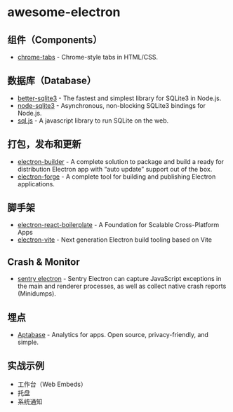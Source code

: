 # awesome-electron

## 组件（Components）
- [chrome-tabs](https://github.com/adamschwartz/chrome-tabs) - Chrome-style tabs in HTML/CSS.

## 数据库（Database）
- [better-sqlite3](https://github.com/WiseLibs/better-sqlite3) - The fastest and simplest library for SQLite3 in Node.js.
- [node-sqlite3](https://github.com/TryGhost/node-sqlite3) - Asynchronous, non-blocking SQLite3 bindings for Node.js.
- [sql.js](https://github.com/sql-js/sql.js) - A javascript library to run SQLite on the web.

## 打包，发布和更新
- [electron-builder](https://github.com/electron-userland/electron-builder) - A complete solution to package and build a ready for distribution Electron app with “auto update” support out of the box.
- [electron-forge](https://github.com/electron/forge) - A complete tool for building and publishing Electron applications.

## 脚手架
- [electron-react-boilerplate](https://github.com/electron-react-boilerplate/electron-react-boilerplate) - A Foundation for Scalable Cross-Platform Apps
- [electron-vite](https://github.com/alex8088/electron-vite) - Next generation Electron build tooling based on Vite

## Crash & Monitor
- [sentry electron](https://docs.sentry.io/platforms/javascript/guides/electron/) - Sentry Electron can capture JavaScript exceptions in the main and renderer processes, as well as collect native crash reports (Minidumps).

## 埋点
- [Aptabase](https://aptabase.com/for-electron) - Analytics for apps. Open source, privacy-friendly, and simple.

## 实战示例
- 工作台（Web Embeds）
- 托盘
- 系统通知
